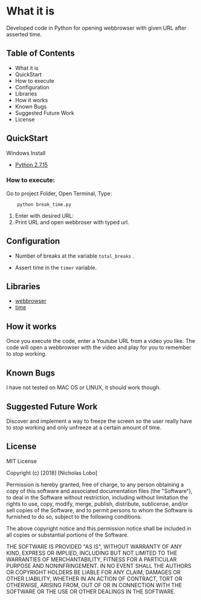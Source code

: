 # What it is
Developed code in Python for opening webbrowser with given URL after asserted time.

## Table of Contents
- What it is
- QuickStart
- How to execute
- Configuration
- Libraries
- How it works
- Known Bugs
- Suggested Future Work
- License

## QuickStart
Windows Install
- [Python 2.7.15](https://www.python.org/downloads/release/python-2715/)

### How to execute: 

Go to project Folder, Open Terminal, Type:
```
    python break_time.py
```
1. Enter with desired URL:
2. Print URL and open webbroser with typed url.

## Configuration
- Number of breaks at the variable ```total_breaks``` . 

- Assert time in the ```timer``` variable.

## Libraries
- [webbrowser](https://docs.python.org/2/library/webbrowser.html) 
- [time](https://docs.python.org/2/library/time.html)

## How it works
Once you execute the code, enter a Youtube URL from a video you like.
The code will open a webbrowser with the video and play for you to remember to stop working.

## Known Bugs
I have not tested on MAC OS or LINUX, it should work though.

## Suggested Future Work
Discover and implement a way to freeze the screen so the user really have to stop working and only unfreeze at a certain amount of time.

## License
MIT License

Copyright (c) [2018] [Nicholas Lobo]

Permission is hereby granted, free of charge, to any person obtaining a copy
of this software and associated documentation files (the "Software"), to deal
in the Software without restriction, including without limitation the rights
to use, copy, modify, merge, publish, distribute, sublicense, and/or sell
copies of the Software, and to permit persons to whom the Software is
furnished to do so, subject to the following conditions:

The above copyright notice and this permission notice shall be included in all
copies or substantial portions of the Software.

THE SOFTWARE IS PROVIDED "AS IS", WITHOUT WARRANTY OF ANY KIND, EXPRESS OR
IMPLIED, INCLUDING BUT NOT LIMITED TO THE WARRANTIES OF MERCHANTABILITY,
FITNESS FOR A PARTICULAR PURPOSE AND NONINFRINGEMENT. IN NO EVENT SHALL THE
AUTHORS OR COPYRIGHT HOLDERS BE LIABLE FOR ANY CLAIM, DAMAGES OR OTHER
LIABILITY, WHETHER IN AN ACTION OF CONTRACT, TORT OR OTHERWISE, ARISING FROM,
OUT OF OR IN CONNECTION WITH THE SOFTWARE OR THE USE OR OTHER DEALINGS IN THE
SOFTWARE.
